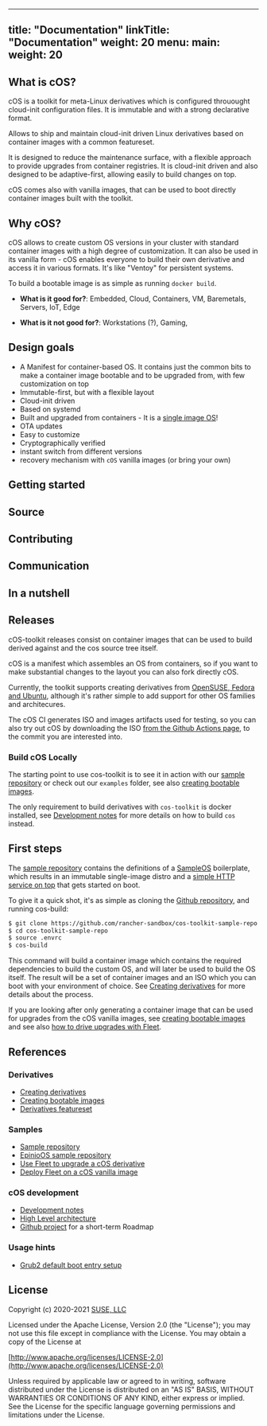 
---
title: "Documentation"
linkTitle: "Documentation"
weight: 20
menu:
  main:
    weight: 20
---


## What is cOS?

cOS is a toolkit for meta-Linux derivatives which is configured throuought cloud-init configuration files. It is immutable and with a strong declarative format.

Allows to ship and maintain cloud-init driven Linux derivatives based on container images with a common featureset. 

It is designed to reduce the maintenance surface, with a flexible approach to provide upgrades from container registries. It is cloud-init driven and also designed to be adaptive-first, allowing easily to build changes on top.

cOS comes also with vanilla images, that can be used to boot directly container images built with the toolkit.

## Why cOS? 

cOS allows to create custom OS versions in your cluster with standard container images with a high degree of customization. It can also be used in its vanilla form - cOS enables everyone to build their own derivative and access it in various formats. It's like "Ventoy" for persistent systems.


To build a bootable image is as simple as running `docker build`.

* **What is it good for?**: Embedded, Cloud, Containers, VM, Baremetals, Servers, IoT, Edge

* **What is it not good for?**: Workstations (?), Gaming, 

## Design goals

- A Manifest for container-based OS. It contains just the common bits to make a container image bootable and to be upgraded from, with few customization on top
- Immutable-first, but with a flexible layout
- Cloud-init driven
- Based on systemd
- Built and upgraded from containers - It is a [single image OS](https://quay.io/repository/costoolkit/releases-opensuse)!
- OTA updates
- Easy to customize
- Cryptographically verified
- instant switch from different versions
- recovery mechanism with `cOS` vanilla images (or bring your own)


## Getting started

## Source

## Contributing

## Communication

## In a nutshell

## Releases

cOS-toolkit releases consist on container images that can be used to build derived against and the cos source tree itself.
 
cOS is a manifest which assembles an OS from containers, so if you want to make substantial changes to the layout you can also fork directly cOS.

Currently, the toolkit supports creating derivatives from [OpenSUSE, Fedora and Ubuntu](https://github.com/rancher-sandbox/cOS-toolkit/tree/master/values), although it's rather simple to add support for other OS families and architecures.

The cOS CI generates ISO and images artifacts used for testing, so you can also try out cOS by downloading the 
ISO [from the Github Actions page](https://github.com/rancher-sandbox/cOS-toolkit/actions/workflows/build.yaml), to the commit you are interested into.

### Build cOS Locally

The starting point to use cos-toolkit is to see it in action with our [sample repository](https://github.com/rancher-sandbox/cos-toolkit-sample-repo) or check out our `examples` folder, see also [creating bootable images](/docs/creating_bootable_images.md).

The only requirement to build derivatives with `cos-toolkit` is docker installed, see [Development notes](/docs/dev.md) for more details on how to build `cos` instead.

## First steps

The [sample repository](https://github.com/rancher-sandbox/cos-toolkit-sample-repo) contains the definitions of a [SampleOS](https://github.com/rancher-sandbox/cos-toolkit-sample-repo/tree/master/packages/sampleOS) boilerplate, which results in an immutable single-image distro and a [simple HTTP service on top](https://github.com/rancher-sandbox/cos-toolkit-sample-repo/tree/master/packages/sampleOSService) that gets started on boot.

To give it a quick shot, it's as simple as cloning the [Github repository](https://github.com/rancher-sandbox/cos-toolkit-sample-repo), and running cos-build:

```bash
$ git clone https://github.com/rancher-sandbox/cos-toolkit-sample-repo
$ cd cos-toolkit-sample-repo
$ source .envrc
$ cos-build
```

This command will build a container image which contains the required dependencies to build the custom OS, and will later be used to build the OS itself. The result will be a set of container images and an ISO which you can boot with your environment of choice.  See [Creating derivatives](/docs/creating_derivatives.md) for more details about the process.

If you are looking after only generating a container image that can be used for upgrades from the cOS vanilla images, see [creating bootable images](/docs/creating_bootable_images.md) and see also [how to drive upgrades with Fleet](https://github.com/rancher-sandbox/cos-fleet-upgrades-sample).

## References

### Derivatives
- [Creating derivatives](/docs/creating_derivatives.md)
- [Creating bootable images](/docs/creating_bootable_images.md)
- [Derivatives featureset](/docs/derivatives_featureset.md)

### Samples
- [Sample repository](https://github.com/rancher-sandbox/cos-toolkit-sample-repo)
- [EpinioOS sample repository](https://github.com/rancher-sandbox/epinio-appliance-demo-sample)
- [Use Fleet to upgrade a cOS derivative](https://github.com/rancher-sandbox/cos-fleet-upgrades-sample)
- [Deploy Fleet on a cOS vanilla image](/docs/k3s_and_fleet_on_vanilla_image_example.md)

### cOS development
- [Development notes](/docs/dev.md)
- [High Level architecture](/docs/high_level_architecture.md)
- [Github project](https://github.com/mudler/cOS/projects/1) for a short-term Roadmap

### Usage hints

- [Grub2 default boot entry setup](/docs/configure_grub.md)

## License

Copyright (c) 2020-2021 [SUSE, LLC](http://suse.com)

Licensed under the Apache License, Version 2.0 (the "License");
you may not use this file except in compliance with the License.
You may obtain a copy of the License at

[http://www.apache.org/licenses/LICENSE-2.0](http://www.apache.org/licenses/LICENSE-2.0)

Unless required by applicable law or agreed to in writing, software
distributed under the License is distributed on an "AS IS" BASIS,
WITHOUT WARRANTIES OR CONDITIONS OF ANY KIND, either express or implied.
See the License for the specific language governing permissions and
limitations under the License.
